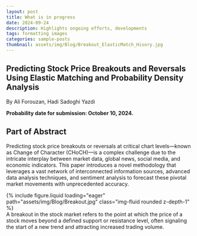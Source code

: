 ```yaml
---
layout: post
title: What is in progress 
date: 2024-09-24 
description: Highlights ongoing efforts, developments
tags: formatting images
categories: sample-posts
thumbnail: assets/img/Blog/Breakout_ElasticMatch_Hisory.jpg
---
```


## Predicting Stock Price Breakouts and Reversals Using Elastic Matching and Probability Density Analysis

By Ali Forouzan, Hadi Sadoghi Yazdi

**Probability date for submission: October 10, 2024.**

## Part of Abstract

Predicting stock price breakouts or reversals at critical chart levels—known as Change of Character (CHoCH)—is a complex challenge due to the intricate interplay between market data, global news, social media, and economic indicators. This paper introduces a novel methodology that leverages a vast network of interconnected information sources, advanced data analysis techniques, and sentiment analysis to forecast these pivotal market movements with unprecedented accuracy.


<div class="row mt-3">
    <div class="col-sm mt-3 mt-md-0">
        {% include figure.liquid loading="eager" path="assets/img/Blog/Breakout.jpg" class="img-fluid rounded z-depth-1" %}
    </div>
</div>
<div class="caption">
    A breakout in the stock market refers to the point at which the price of a stock moves beyond a defined support or resistance level, often signaling the start of a new trend and attracting increased trading volume.
</div>

